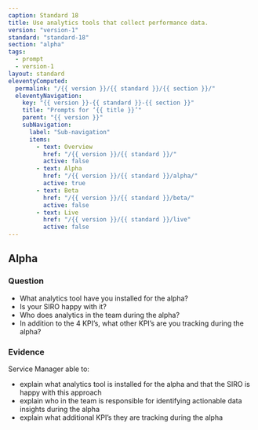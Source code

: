 ```yaml
---
caption: Standard 18
title: Use analytics tools that collect performance data.
version: "version-1"
standard: "standard-18"
section: "alpha"
tags:
  - prompt
  - version-1
layout: standard
eleventyComputed:
  permalink: "/{{ version }}/{{ standard }}/{{ section }}/"
  eleventyNavigation:
    key: "{{ version }}-{{ standard }}-{{ section }}"
    title: "Prompts for ‘{{ title }}’"
    parent: "{{ version }}"
    subNavigation:
      label: "Sub-navigation"
      items:
        - text: Overview
          href: "/{{ version }}/{{ standard }}/"
          active: false
        - text: Alpha
          href: "/{{ version }}/{{ standard }}/alpha/"
          active: true
        - text: Beta
          href: "/{{ version }}/{{ standard }}/beta/"
          active: false
        - text: Live
          href: "/{{ version }}/{{ standard }}/live"
          active: false
---
```


## Alpha

### Question

- What analytics tool have you installed for the alpha?
- Is your SIRO happy with it?
- Who does analytics in the team during the alpha?
- In addition to the 4 KPI’s, what other KPI’s are you tracking during the alpha?

### Evidence

Service Manager able to:

- explain what analytics tool is installed for the alpha and that the SIRO is happy with this approach
- explain who in the team is responsible for identifying actionable data insights during the alpha
- explain what additional KPI’s they are tracking during the alpha
